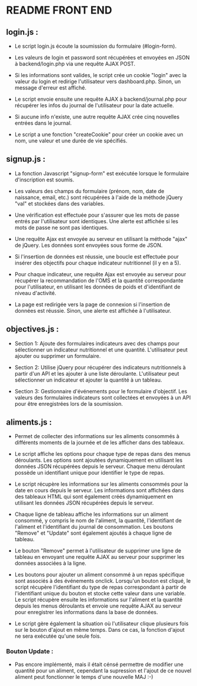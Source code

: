 # README FRONT END


## login.js : 

- Le script login.js écoute la soumission du formulaire (#login-form).
  
- Les valeurs de login et password sont récupérées et envoyées en JSON à backend/login.php via une requête AJAX POST.
  
- Si les informations sont valides, le script crée un cookie "login" avec la valeur du login et redirige l'utilisateur vers dashboard.php. Sinon, un message d'erreur est affiché.
  
- Le script envoie ensuite une requête AJAX à backend/journal.php pour récupérer les infos du journal de l'utilisateur pour la date actuelle.
  
- Si aucune info n'existe, une autre requête AJAX crée cinq nouvelles entrées dans le journal.
  
- Le script a une fonction "createCookie" pour créer un cookie avec un nom, une valeur et une durée de vie spécifiés.



## signup.js : 

- La fonction Javascript "signup-form" est exécutée lorsque le formulaire d'inscription est soumis.

- Les valeurs des champs du formulaire (prénom, nom, date de naissance, email, etc.) sont récupérées à l'aide de la méthode jQuery "val" et stockées dans des variables.

- Une vérification est effectuée pour s'assurer que les mots de passe entrés par l'utilisateur sont identiques. Une alerte est affichée si les mots de passe ne sont pas identiques.

- Une requête Ajax est envoyée au serveur en utilisant la méthode "ajax" de jQuery. Les données sont envoyées sous forme de JSON.

- Si l'insertion de données est réussie, une boucle est effectuée pour insérer des objectifs pour chaque indicateur nutritionnel (il y en a 5).

- Pour chaque indicateur, une requête Ajax est envoyée au serveur pour récupérer la recommandation de l'OMS et la quantité correspondante pour l'utilisateur, en utilisant les données de poids et d'identifiant de niveau d'activité.

- La page est redirigée vers la page de connexion si l'insertion de données est réussie. Sinon, une alerte est affichée à l'utilisateur.


## objectives.js : 

- Section 1: Ajoute des formulaires indicateurs avec des champs pour sélectionner un indicateur nutritionnel et une quantité. L'utilisateur peut ajouter ou supprimer un formulaire.

- Section 2: Utilise jQuery pour récupérer des indicateurs nutritionnels à partir d'un API et les ajouter à une liste déroulante. L'utilisateur peut sélectionner un indicateur et ajouter la quantité à un tableau.

- Section 3: Gestionnaire d'événements pour le formulaire d'objectif. Les valeurs des formulaires indicateurs sont collectées et envoyées à un API pour être enregistrées lors de la soumission.


## aliments.js :

- Permet de collecter des informations sur les aliments consommés à différents moments de la journée et de les afficher dans des tableaux.

- Le script affiche les options pour chaque type de repas dans des menus déroulants. Les options sont ajoutées dynamiquement en utilisant les données JSON récupérées depuis le serveur. Chaque menu déroulant possède un identifiant unique pour identifier le type de repas.

- Le script récupère les informations sur les aliments consommés pour la date en cours depuis le serveur. Les informations sont affichées dans des tableaux HTML qui sont également créés dynamiquement en utilisant les données JSON récupérées depuis le serveur.

- Chaque ligne de tableau affiche les informations sur un aliment consommé, y compris le nom de l'aliment, la quantité, l'identifiant de l'aliment et l'identifiant du journal de consommation. Les boutons "Remove" et "Update" sont également ajoutés à chaque ligne de tableau.

- Le bouton "Remove" permet à l'utilisateur de supprimer une ligne de tableau en envoyant une requête AJAX au serveur pour supprimer les données associées à la ligne.

- Les boutons pour ajouter un aliment consommé à un repas spécifique sont associés à des événements onclick. Lorsqu'un bouton est cliqué, le script récupère l'identifiant du type de repas correspondant à partir de l'identifiant unique du bouton et stocke cette valeur dans une variable. Le script récupère ensuite les informations sur l'aliment et la quantité depuis les menus déroulants et envoie une requête AJAX au serveur pour enregistrer les informations dans la base de données.

- Le script gère également la situation où l'utilisateur clique plusieurs fois sur le bouton d'ajout en même temps. Dans ce cas, la fonction d'ajout ne sera exécutée qu'une seule fois.

### Bouton Update :

- Pas encore implémenté, mais il était cénsé permettre de modifier une quantité pour un aliment, cependant la supression et l'ajout de ce nouvel aliment peut fonctionner le temps d'une nouvelle MAJ :-)